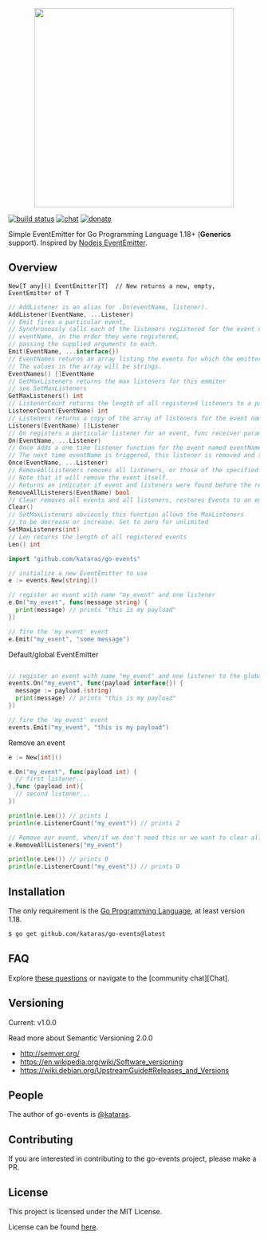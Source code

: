 <p align="center">
  <img src="./logo.jpg" height="400">
  <br/>
</p>

[![build status](https://img.shields.io/github/workflow/status/kataras/go-events/CI/master?style=for-the-badge)](https://github.com/kataras/go-events/actions) [![chat](https://img.shields.io/gitter/room/events/community.svg?color=cc2b5e&logo=gitter&style=for-the-badge)](https://gitter.im/events/community) [![donate](https://img.shields.io/badge/support-Go--Events-blue.svg?style=for-the-badge&logo=paypal)](https://iris-go.com/donate)
<br/>

Simple EventEmitter for Go Programming Language 1.18+ (**Generics** support). Inspired by <a href="https://nodejs.org/api/events.html">Nodejs EventEmitter</a>.

Overview
------------
`New[T any]() EventEmitter[T]  // New returns a new, empty, EventEmitter of T`


```go
// AddListener is an alias for .On(eventName, listener).
AddListener(EventName, ...Listener)
// Emit fires a particular event,
// Synchronously calls each of the listeners registered for the event named
// eventName, in the order they were registered,
// passing the supplied arguments to each.
Emit(EventName, ...interface{})
// EventNames returns an array listing the events for which the emitter has registered listeners.
// The values in the array will be strings.
EventNames() []EventName
// GetMaxListeners returns the max listeners for this emmiter
// see SetMaxListeners
GetMaxListeners() int
// ListenerCount returns the length of all registered listeners to a particular event
ListenerCount(EventName) int
// Listeners returns a copy of the array of listeners for the event named eventName.
Listeners(EventName) []Listener
// On registers a particular listener for an event, func receiver parameter(s) is/are optional
On(EventName, ...Listener)
// Once adds a one time listener function for the event named eventName.
// The next time eventName is triggered, this listener is removed and then invoked.
Once(EventName, ...Listener)
// RemoveAllListeners removes all listeners, or those of the specified eventName.
// Note that it will remove the event itself.
// Returns an indicator if event and listeners were found before the remove.
RemoveAllListeners(EventName) bool
// Clear removes all events and all listeners, restores Events to an empty value
Clear()
// SetMaxListeners obviously this function allows the MaxListeners
// to be decrease or increase. Set to zero for unlimited
SetMaxListeners(int)
// Len returns the length of all registered events
Len() int
```


```go
import "github.com/kataras/go-events"

// initialize a new EventEmitter to use
e := events.New[string]()

// register an event with name "my_event" and one listener
e.On("my_event", func(message string) {
  print(message) // prints "this is my payload"
})

// fire the 'my_event' event
e.Emit("my_event", "some message")

```

Default/global EventEmitter
```go

// register an event with name "my_event" and one listener to the global(package level) default EventEmitter
events.On("my_event", func(payload interface{}) {
  message := payload.(string)
  print(message) // prints "this is my payload"
})

// fire the 'my_event' event
events.Emit("my_event", "this is my payload")

```

Remove an event

```go
e := New[int]()

e.On("my_event", func(payload int) {
  // first listener...
},func (payload int){
  // second listener...
})

println(e.Len()) // prints 1
println(e.ListenerCount("my_event")) // prints 2

// Remove our event, when/if we don't need this or we want to clear all of its listeners
e.RemoveAllListeners("my_event")

println(e.Len()) // prints 0
println(e.ListenerCount("my_event")) // prints 0


```
Installation
------------

The only requirement is the [Go Programming Language](https://golang.org/dl), at least version 1.18.

```bash
$ go get github.com/kataras/go-events@latest
```


FAQ
------------

Explore [these questions](https://github.com/kataras/go-events/issues?go-events=label%3Aquestion) or navigate to the [community chat][Chat].

Versioning
------------

Current: v1.0.0

Read more about Semantic Versioning 2.0.0

 - http://semver.org/
 - https://en.wikipedia.org/wiki/Software_versioning
 - https://wiki.debian.org/UpstreamGuide#Releases_and_Versions

People
------------

The author of go-events is [@kataras](https://github.com/kataras).

Contributing
------------

If you are interested in contributing to the go-events project, please make a PR.

License
------------

This project is licensed under the MIT License.

License can be found [here](LICENSE).

